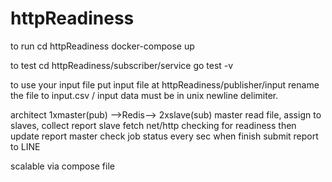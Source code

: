 # httpReadiness
to run
cd httpReadiness
docker-compose up

to test
cd httpReadiness/subscriber/service
go test -v

to use your input file
put input file at httpReadiness/publisher/input
rename the file to input.csv / input data must be in unix newline delimiter.

architect
1xmaster(pub) -->Redis--> 2xslave(sub)
master read file, assign to slaves, collect report
slave fetch net/http checking for readiness then update report
master check job status every sec when finish submit report to LINE

scalable via compose file
